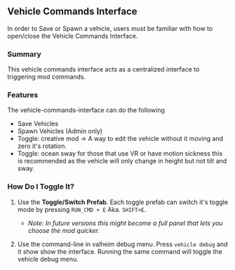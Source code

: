 ## Vehicle Commands Interface

In order to Save or Spawn a vehicle, users must be familiar with how to
open/close the Vehicle Commands Interface.

### Summary

This vehicle commands interface acts as a centralized interface to triggering
mod commands.

### Features

The vehicle-commands-interface can do the following

- Save Vehicles
- Spawn Vehicles (Admin only)
- Toggle: creative mod -> A way to edit the vehicle without it moving and zero
  it's rotation.
- Toggle: ocean sway for those that use VR or have motion sickness this is
  recommended as the vehicle will only change in height but not tilt and sway.

### How Do I Toggle It?

1. Use the **Toggle/Switch Prefab**. Each toggle prefab can switch it's toggle
   mode by
   pressing `RUN_CMD + E` Aka. `SHIFT+E`.

    - _Note: In future versions this might become a full panel that lets you
      choose
      the mod quicker._

3. Use the command-line in valheim debug menu. Press `vehicle debug` and it show
   show the interface. Running the same command will toggle the vehicle debug
   menu.